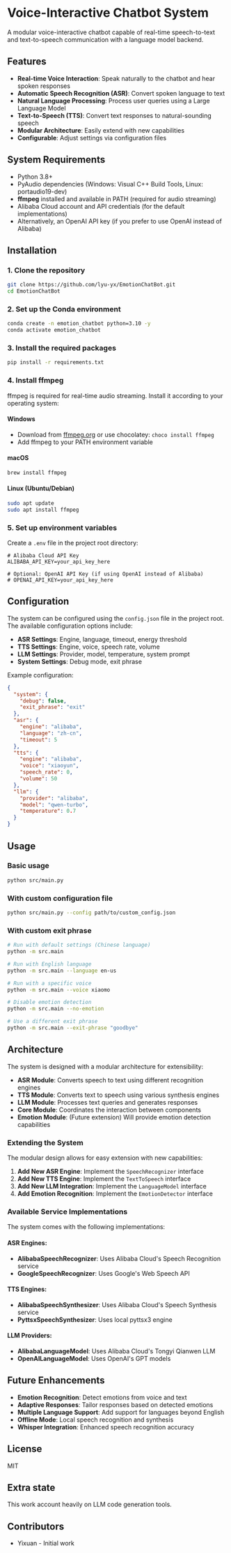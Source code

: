 # Voice-Interactive Chatbot System

A modular voice-interactive chatbot capable of real-time speech-to-text and text-to-speech communication with a language model backend.

## Features

- **Real-time Voice Interaction**: Speak naturally to the chatbot and hear spoken responses
- **Automatic Speech Recognition (ASR)**: Convert spoken language to text
- **Natural Language Processing**: Process user queries using a Large Language Model
- **Text-to-Speech (TTS)**: Convert text responses to natural-sounding speech
- **Modular Architecture**: Easily extend with new capabilities
- **Configurable**: Adjust settings via configuration files

## System Requirements

- Python 3.8+
- PyAudio dependencies (Windows: Visual C++ Build Tools, Linux: portaudio19-dev)
- **ffmpeg** installed and available in PATH (required for audio streaming)
- Alibaba Cloud account and API credentials (for the default implementations)
- Alternatively, an OpenAI API key (if you prefer to use OpenAI instead of Alibaba)

## Installation

### 1. Clone the repository

```bash
git clone https://github.com/lyu-yx/EmotionChatBot.git
cd EmotionChatBot
```

### 2. Set up the Conda environment

```bash
conda create -n emotion_chatbot python=3.10 -y
conda activate emotion_chatbot
```

### 3. Install the required packages

```bash
pip install -r requirements.txt
```

### 4. Install ffmpeg

ffmpeg is required for real-time audio streaming. Install it according to your operating system:

#### Windows
- Download from [ffmpeg.org](https://ffmpeg.org/download.html) or use chocolatey: `choco install ffmpeg`
- Add ffmpeg to your PATH environment variable

#### macOS
```bash
brew install ffmpeg
```

#### Linux (Ubuntu/Debian)
```bash
sudo apt update
sudo apt install ffmpeg
```

### 5. Set up environment variables

Create a `.env` file in the project root directory:

```
# Alibaba Cloud API Key
ALIBABA_API_KEY=your_api_key_here

# Optional: OpenAI API Key (if using OpenAI instead of Alibaba)
# OPENAI_API_KEY=your_api_key_here
```

## Configuration

The system can be configured using the `config.json` file in the project root. 
The available configuration options include:

- **ASR Settings**: Engine, language, timeout, energy threshold
- **TTS Settings**: Engine, voice, speech rate, volume
- **LLM Settings**: Provider, model, temperature, system prompt
- **System Settings**: Debug mode, exit phrase

Example configuration:

```json
{
  "system": {
    "debug": false,
    "exit_phrase": "exit"
  },
  "asr": {
    "engine": "alibaba",
    "language": "zh-cn",
    "timeout": 5
  },
  "tts": {
    "engine": "alibaba",
    "voice": "xiaoyun",
    "speech_rate": 0,
    "volume": 50
  },
  "llm": {
    "provider": "alibaba",
    "model": "qwen-turbo",
    "temperature": 0.7
  }
}
```

## Usage

### Basic usage

```bash
python src/main.py
```

### With custom configuration file

```bash
python src/main.py --config path/to/custom_config.json
```

### With custom exit phrase

```bash
# Run with default settings (Chinese language)
python -m src.main

# Run with English language
python -m src.main --language en-us

# Run with a specific voice
python -m src.main --voice xiaomo

# Disable emotion detection
python -m src.main --no-emotion

# Use a different exit phrase
python -m src.main --exit-phrase "goodbye"
```

## Architecture

The system is designed with a modular architecture for extensibility:

- **ASR Module**: Converts speech to text using different recognition engines
- **TTS Module**: Converts text to speech using various synthesis engines
- **LLM Module**: Processes text queries and generates responses
- **Core Module**: Coordinates the interaction between components
- **Emotion Module**: (Future extension) Will provide emotion detection capabilities

### Extending the System

The modular design allows for easy extension with new capabilities:

1. **Add New ASR Engine**: Implement the `SpeechRecognizer` interface
2. **Add New TTS Engine**: Implement the `TextToSpeech` interface 
3. **Add New LLM Integration**: Implement the `LanguageModel` interface
4. **Add Emotion Recognition**: Implement the `EmotionDetector` interface

### Available Service Implementations

The system comes with the following implementations:

#### ASR Engines:
- **AlibabaSpeechRecognizer**: Uses Alibaba Cloud's Speech Recognition service
- **GoogleSpeechRecognizer**: Uses Google's Web Speech API

#### TTS Engines:
- **AlibabaSpeechSynthesizer**: Uses Alibaba Cloud's Speech Synthesis service
- **PyttsxSpeechSynthesizer**: Uses local pyttsx3 engine

#### LLM Providers:
- **AlibabaLanguageModel**: Uses Alibaba Cloud's Tongyi Qianwen LLM
- **OpenAILanguageModel**: Uses OpenAI's GPT models

## Future Enhancements

- **Emotion Recognition**: Detect emotions from voice and text
- **Adaptive Responses**: Tailor responses based on detected emotions
- **Multiple Language Support**: Add support for languages beyond English
- **Offline Mode**: Local speech recognition and synthesis
- **Whisper Integration**: Enhanced speech recognition accuracy

## License

MIT

## Extra state

This work account heavily on LLM code generation tools.


## Contributors

- Yixuan - Initial work